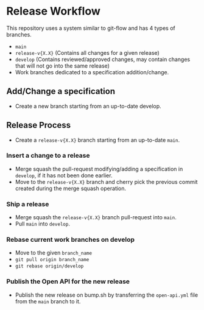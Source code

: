 # Release Workflow

This repository uses a system similar to git-flow and has 4 types of branches.

- `main`
- `release-v{X.X}` (Contains all changes for a given release)
- `develop` (Contains reviewed/approved changes, may contain changes that will not go into the same release)
- Work branches dedicated to a specification addition/change.

## Add/Change a specification

- Create a new branch starting from an up-to-date develop.

## Release Process

- Create a `release-v{X.X}` branch starting from an up-to-date `main`.

### Insert a change to a release

- Merge squash the pull-request modifying/adding a specification in `develop`, if it has not been done earlier.
- Move to the `release-v{X.X}` branch and cherry pick the previous commit created during the merge squash operation.

### Ship a release

- Merge squash the `release-v{X.X}` branch pull-request into `main`.
- Pull `main` into `develop`.

### Rebase current work branches on develop

- Move to the given `branch_name`
- `git pull origin branch_name`
- `git rebase origin/develop`

### Publish the Open API for the new release

- Publish the new release on bump.sh by transferring the `open-api.yml` file from the `main` branch to it.
